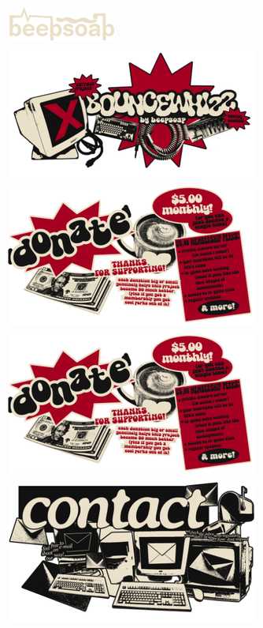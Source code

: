 <a href="https://beepsoap.org" target="_blank"><img src="https://github.com/BeepSoap/BeepSoap.github.io/blob/main/beepsoap%20EAE0C8.png?raw=true" style="height: 68px !important;width: 217px !important;" >

![long banner](https://github.com/BeepSoap/BeepSoap.github.io/blob/main/site%20images/long%20banner%203.png?raw=true)

<a href="https://beepsoap.org/donate" target="_blank"><img src="https://github.com/BeepSoap/BeepSoap.github.io/blob/main/site%20images/donate%20banner%203.png?raw=true">

![donate banner](https://github.com/BeepSoap/BeepSoap.github.io/blob/main/site%20images/donate%20banner%203.png?raw=true)

![contact us!](https://github.com/BeepSoap/BeepSoap.github.io/blob/main/site%20images/contact%20us!.png?raw=true)

